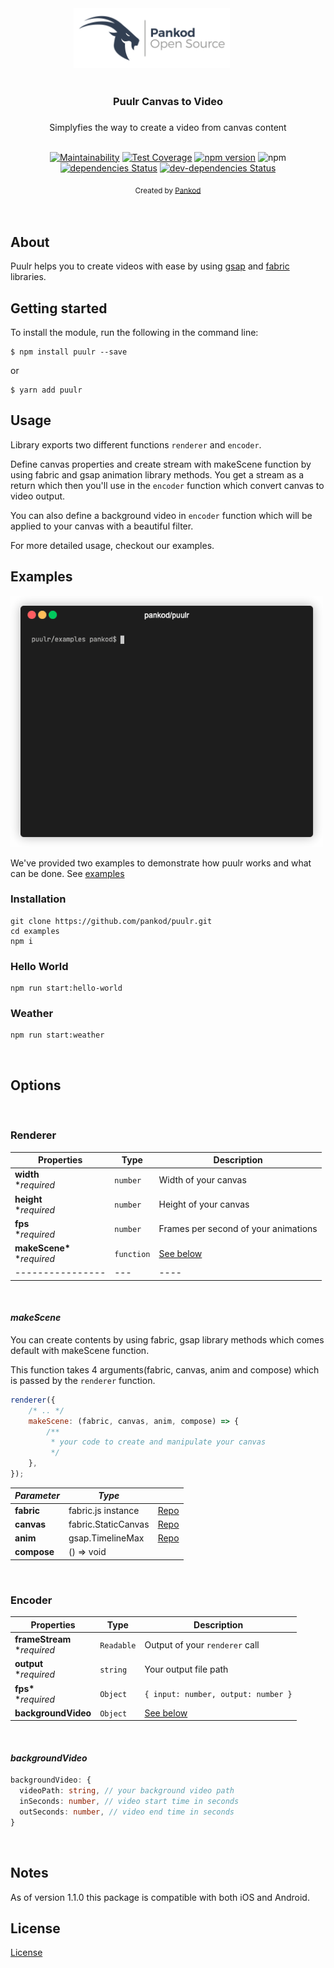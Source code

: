 <div align="center">
 <img src="media/pankod.png" width="250">
  &nbsp;&nbsp;&nbsp;&nbsp;&nbsp;&nbsp;&nbsp;&nbsp;&nbsp;&nbsp;&nbsp;&nbsp;
</div>

<br/>
<div align="center"> <h3><b>Puulr Canvas to Video</b><h3> </div>

<div align="center"> Simplyfies the way to create a video from canvas content </div>
<br/>
<div align="center">

[![Maintainability](https://api.codeclimate.com/v1/badges/e298d0770a36e222a6b3/maintainability)](https://api.codeclimate.com/v1/badges/e298d0770a36e222a6b3/maintainability)
[![Test Coverage](https://api.codeclimate.com/v1/badges/e298d0770a36e222a6b3/test_coverage)](https://codeclimate.com/github/pankod/puulr/test_coverage)
[![npm version](https://img.shields.io/npm/v/@pankod/puulr.svg)](https://www.npmjs.com/package/@pankod/puulr)
![npm](https://img.shields.io/npm/dw/@pankod/puulr)
[![dependencies Status](https://david-dm.org/pankod/puulr/status.svg)](https://david-dm.org/pankod/puulr)
[![dev-dependencies Status](https://david-dm.org/pankod/puulr/dev-status.svg)](https://david-dm.org/pankod/puulr?type=dev)

</div>
<div align="center">
  <sub>Created by <a href="https://www.pankod.com">Pankod</a></sub>
</div>
<br/>
<br/>

## About

Puulr helps you to create videos with ease by using [gsap](https://github.com/greensock/GSAP) and [fabric](https://github.com/fabricjs/fabric.js) libraries.

## Getting started

To install the module, run the following in the command line:

```
$ npm install puulr --save
```

or

```
$ yarn add puulr
```

## Usage

Library exports two different functions `renderer` and `encoder`.

Define canvas properties and create stream with makeScene function by using fabric and gsap animation library methods. You get a stream as a return which then you'll use in the `encoder` function which convert canvas to video output.

You can also define a background video in `encoder` function which will be applied to your canvas with a beautiful filter.

For more detailed usage, checkout our examples.

## Examples

<div>
 <img width="500" src="media/pullr-gif.gif" >
</div>

We've provided two examples to demonstrate how puulr works and what can be done. See [examples](./examples)

### Installation

```
git clone https://github.com/pankod/puulr.git
cd examples
npm i
```

### Hello World

```
npm run start:hello-world
```

### Weather

```
npm run start:weather
```

<br/>

## Options

<br/>

### **Renderer**

| Properties                        | Type       | Description                          |
| --------------------------------- | ---------- | ------------------------------------ |
| **width** <br> \*_required_       | `number`   | Width of your canvas                 |
| **height** <br> \*_required_      | `number`   | Height of your canvas                |
| **fps** <br> \*_required_         | `number`   | Frames per second of your animations |
| **makeScene\*** <br> \*_required_ | `function` | [See below](#makeScene)              |
| ----------------                  | ---        | ----                                 |

<br/>

#### **_makeScene_**

You can create contents by using fabric, gsap library methods which comes default with makeScene function.

This function takes 4 arguments(fabric, canvas, anim and compose) which is passed by the `renderer` function.

```js
renderer({
    /* .. */
    makeScene: (fabric, canvas, anim, compose) => {
        /**
         * your code to create and manipulate your canvas
         */
    },
});
```

| _Parameter_ | _Type_              |                                               |
| ----------- | ------------------- | --------------------------------------------- |
| **fabric**  | fabric.js instance  | [Repo](https://github.com/fabricjs/fabric.js) |
| **canvas**  | fabric.StaticCanvas | [Repo](https://github.com/fabricjs/fabric.js) |
| **anim**    | gsap.TimelineMax    | [Repo](https://github.com/greensock/GSAP)     |
| **compose** | () => void          |

<br/>

### **Encoder**

| Properties                        | Type       | Description                         |
| --------------------------------- | ---------- | ----------------------------------- |
| **frameStream** <br> \*_required_ | `Readable` | Output of your `renderer` call      |
| **output** <br> \*_required_      | `string`   | Your output file path               |
| **fps\*** <br> \*_required_       | `Object`   | `{ input: number, output: number }` |
| **backgroundVideo**               | `Object`   | [See below](#backgroundVideo)       |

<br/>

#### **_backgroundVideo_**

```ts
backgroundVideo: {
  videoPath: string, // your background video path
  inSeconds: number, // video start time in seconds
  outSeconds: number, // video end time in seconds
}
```

<br/>

## Notes

As of version 1.1.0 this package is compatible with both iOS and Android.

## License

[License](./LICENSE)
